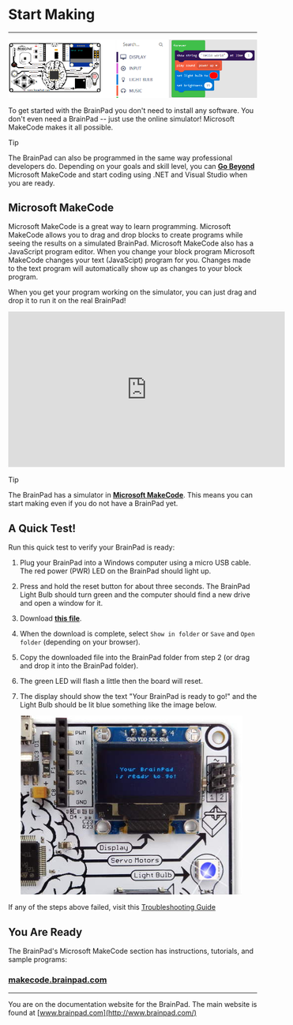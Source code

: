 # Start Making
---
![Microsoft MakeCode Blocks](images/makecode-screen.png)

To get started with the BrainPad you don't need to install any software. You don't even need a BrainPad -- just use the online simulator! Microsoft MakeCode makes it all possible.

> [!Tip]
> The BrainPad can also be programmed in the same way professional developers do. Depending on your goals and skill level, you can [**Go Beyond**](../go-beyond/intro.md) Microsoft MakeCode and start coding using .NET and Visual Studio when you are ready.

## Microsoft MakeCode
Microsoft MakeCode is a great way to learn programming. Microsoft MakeCode allows you to drag and drop blocks to create programs while seeing the results on a simulated BrainPad. Microsoft MakeCode also has a JavaScript program editor. When you change your block program Microsoft MakeCode changes your text (JavaScipt) program for you. Changes made to the text program will automatically show up as changes to your block program.

When you get your program working on the simulator, you can just drag and drop it to run it on the real BrainPad!

<iframe width="560" height="315" src="https://www.youtube.com/embed/nijKM_TLoxM?rel=0" frameborder="0" allowfullscreen></iframe>

> [!Tip]
> The BrainPad has a simulator in [**Microsoft MakeCode**](https://makecode.brainpad.com). This means you can start making even if you do not have a BrainPad yet.

## A Quick Test!
Run this quick test to verify your BrainPad is ready:

1. Plug your BrainPad into a Windows computer using a micro USB cable. The red power (PWR) LED on the BrainPad should light up.
2. Press and hold the reset button for about three seconds. The BrainPad Light Bulb should turn green and the computer should find a new drive and open a window for it.
3. Download [**this file**](http://files.ghielectronics.com/downloads/BrainPad/BrainPad%20Loader%20Test.uf2).
4. When the download is complete, select `Show in folder` or `Save` and `Open folder` (depending on your browser).
5. Copy the downloaded file into the BrainPad folder from step 2 (or drag and drop it into the BrainPad folder).
6. The green LED will flash a little then the board will reset.
7. The display should show the text "Your BrainPad is ready to go!" and the Light Bulb should be lit blue something like the image below.

    ![Quick Test Results](images/quick-test.jpg)

If any of the steps above failed, visit this [Troubleshooting Guide](../resources/troubleshooting-guide.md)

## You Are Ready
The BrainPad's Microsoft MakeCode section has instructions, tutorials, and sample programs:

### [**makecode.brainpad.com**](https://makecode.brainpad.com)


---
You are on the documentation website for the BrainPad. The main website is found at [www.brainpad.com](http://www.brainpad.com/)
